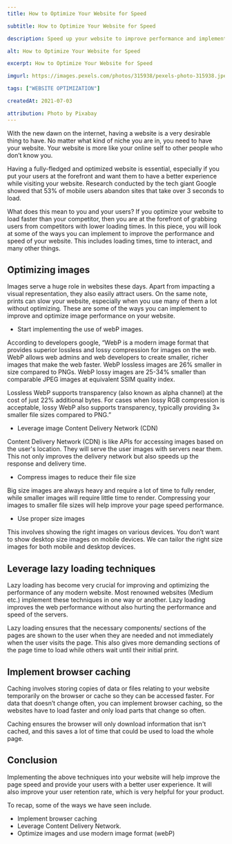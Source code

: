 ```yaml
---
title: How to Optimize Your Website for Speed

subtitle: How to Optimize Your Website for Speed

description: Speed up your website to improve performance and implement best practices

alt: How to Optimize Your Website for Speed

excerpt: How to Optimize Your Website for Speed

imgurl: https://images.pexels.com/photos/315938/pexels-photo-315938.jpeg?auto=compress&cs=tinysrgb&w=1260&h=750&dpr=2

tags: ["WEBSITE OPTIMIZATION"]

createdAt: 2021-07-03

attribution: Photo by Pixabay
---
```


With the new dawn on the internet, having a website is a very desirable thing to have. No matter what kind of niche you are in, you need to have your website. Your website is more like your online self to other people who don’t know you.

Having a fully-fledged and optimized website is essential, especially if you put your users at the forefront and want them to have a better experience while visiting your website. Research conducted by the tech giant Google showed that 53% of mobile users abandon sites that take over 3 seconds to load.

What does this mean to you and your users? If you optimize your website to load faster than your competitor, then you are at the forefront of grabbing users from competitors with lower loading times.
In this piece, you will look at some of the ways you can implement to improve the performance and speed of your website. This includes loading times, time to interact, and many other things.

## Optimizing images

Images serve a huge role in websites these days. Apart from impacting a visual representation, they also easily attract users. On the same note, prints can slow your website, especially when you use many of them a lot without optimizing.
These are some of the ways you can implement to improve and optimize image performance on your website.

- Start implementing the use of webP images.

According to developers google, “WebP is a modern image format that provides superior lossless and lossy compression for images on the web. WebP allows web admins and web developers to create smaller, richer images that make the web faster.
WebP lossless images are 26% smaller in size compared to PNGs. WebP lossy images are 25-34% smaller than comparable JPEG images at equivalent SSIM quality index.

Lossless WebP supports transparency (also known as alpha channel) at the cost of just 22% additional bytes. For cases when lossy RGB compression is acceptable, lossy WebP also supports transparency, typically providing 3× smaller file sizes compared to PNG.”

- Leverage image Content Delivery Network (CDN)

Content Delivery Network (CDN) is like APIs for accessing images based on the user's location. They will serve the user images with servers near them. This not only improves the delivery network but also speeds up the response and delivery time.

- Compress images to reduce their file size

Big size images are always heavy and require a lot of time to fully render, while smaller images will require little time to render. Compressing your images to smaller file sizes will help improve your page speed performance.

- Use proper size images

This involves showing the right images on various devices. You don’t want to show desktop size images on mobile devices. We can tailor the right size images for both mobile and desktop devices.

## Leverage lazy loading techniques

Lazy loading has become very crucial for improving and optimizing the performance of any modern website. Most renowned websites (Medium etc.) implement these techniques in one way or another. Lazy loading improves the web performance without also hurting the performance and speed of the servers.

Lazy loading ensures that the necessary components/ sections of the pages are shown to the user when they are needed and not immediately when the user visits the page. This also gives more demanding sections of the page time to load while others wait until their initial print.

## Implement browser caching

Caching involves storing copies of data or files relating to your website temporarily on the browser or cache so they can be accessed faster. For data that doesn’t change often, you can implement browser caching, so the websites have to load faster and only load parts that change so often.

Caching ensures the browser will only download information that isn't cached, and this saves a lot of time that could be used to load the whole page.

## Conclusion

Implementing the above techniques into your website will help improve the page speed and provide your users with a better user experience. It will also improve your user retention rate, which is very helpful for your product.

To recap, some of the ways we have seen include.

- Implement browser caching
- Leverage Content Delivery Network.
- Optimize images and use modern image format (webP)
